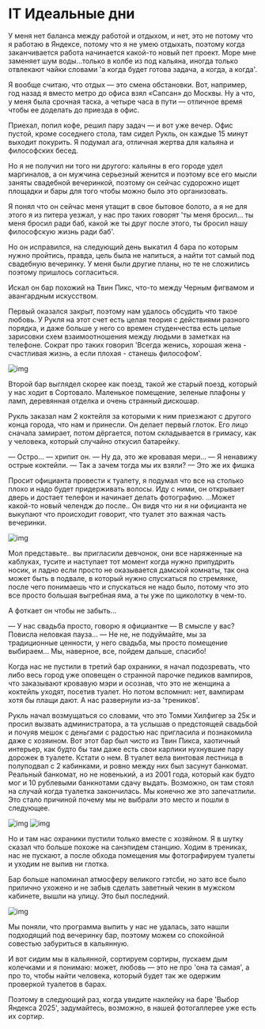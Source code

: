 # IT Идеальные дни

У меня нет баланса между работой и отдыхом, и нет, это не потому что я работаю в Яндексе, потому что я не умею отдыхать, поэтому когда заканчивается работа начинается какой-то новый пет проект. Море мне заменяет шум воды...только в колбе из под кальяна, иногда только отвлекают чайки словами 'а когда будет готова задача, а когда, а когда'.

Я вообще считаю, что отдых — это смена обстановки. Вот, например, год назад я вместо метро до офиса взял «Сапсан» до Москвы. Ну а что, у меня была срочная таска, а четыре часа в пути — отличное время чтобы ее доделать до приезда в офис.

Приехал, попил кофе, решил пару задач — и вот уже вечер. Офис пустой, кроме соседнего стола, там сидел Рукль, он каждые 15 минут выходит покурить. Я подумал ага, отличная жертва для кальяна и философских бесед.

Но я не получил ни того ни другого: кальяны в его городе удел маргиналов, а он мужчина серьезный женится и поэтому все его мысли заняты свадебной вечеринкой, поэтому он сейчас судорожно ищет площадки и бары для того чтобы можно было это организовать.

Я понял что он сейчас меня утащит в свое бытовое болото, а я не для этого я из питера уезжал, у нас про таких говорят 'ты меня бросил... ты меня бросил ради баб, какой же ты друг после этого, ты бросил нашу философскую жизнь ради баб'.

Но он исправился, на следующий день выкатил 4 бара по которым нужно пройтись, правда, цель была не напиться, а найти тот самый под свадебную вечеринку. У меня были другие планы, но те не сложились поэтому пришлось согласиться.

Искал он бар похожий на Твин Пикс, что-то между Черным фигвамом и авангардным искусством.

Первый оказался закрыт, поэтому нам удалось обсудить что такое любовь. У Рукля на этот счет есть целая теория с действиями разного порядка, и даже больше у него со времен студенчества есть целые зарисовки схем взаимоотношения между людьми в заметках на телефоне. Сократ про таких говорил 'Всегда женись, хорошая жена - счастливая жизнь, а если плохая - станешь философом'.

![img](1.png)

Второй бар выглядел скорее как поезд, такой же старый поезд, который у нас ходит в Сортовало. Маленькое помещение, зеленые плафоны у ламп, деревянная отделка и очень странный дискошар.

Рукль заказал нам 2 коктейля за которыми к ним приезжают с другого конца города, что нам и принесли. Он делает первый глоток. Его лицо сначала замирает, потом дёргается, потом складывается в гримасу, как у человека, который случайно откусил батарейку.

— Остро... — хрипит он.
— Ну да, это же кровавая мери...
— Я ненавижу острые коктейли.
— Так а зачем тогда мы их взяли?
— Это же их фишка

Просит официанта провести к туалету, я подумал что все на столько плохо и надо будет придерживать волосы. Иду с ними, он открывает дверь и достает телефон и начинает делать фотографию. ...Может какой-то новый челендж до после.. Он видя что ни я ни официанта не выкупают что происходит говорит, что туалет это важная часть вечеринки.

![img](2.png)

Мол представьте.. вы пригласили девчонок, они все наряженные на каблуках, тусите и наступает тот момент когда нужно припудрить носик, и ладно если просто не оказывается дамской комнаты, так она может быть в подвале, в который нужно спускаться по стремянке, после чего понимаешь что и спускаться не надо было, потому что это все просто большая выгребная яма, а ты уже по щиколотку в чем-то. 

А фоткает он чтобы не забыть...

— У нас свадьба просто, говорю я официантке
— В смысле у вас? Повисла неловкая пауза...
— Не не, не подуймайте, мы за традиционные ценности, у него свадьба, мы просто помещение выбираем... Мы, наверное, все, пойдем дальше, спасибо!


Когда нас не пустили в третий бар охраники, я начал подозревать, что либо весь город уже оповещен о странной парочке педиков вампиров, что заказывают кровавую мэри и осознав, что это не женщина а коктейль уходят, посетив туалет. Но потом вспомнил: нет, вампирам хотя бы плащи дают. А нас развернули из-за 'треников'.

Рукль начал возмущаться со словами, что это Томми Хилфигер за 25к и просил вызвать администратора, а та услышав о предстоящей свадьбой и почуяв мешок с деньгами с радостью нас пригласила и познакомила даже с хозяином. Вот этот бар был чисто из Твин Пикса, хаотичный интерьер, как будто бы там даже есть свои карлики нухнувшие пару дорожек в туалете. Кстати о нем. В туалет вела винтовая лестница в полуподвал с 2 кабинками, и ровно между них был засунут банкомат. Реальный банкомат, но не новенький, а из 2001 года, который как будто мог и 10 рублевыми банкнотами сдачу выдать. Возможно, он там стоял на случай когда туалетка закончилась. Мы конечно же это запечатлили. Это стало причиной почему мы не выбрали это место и пошли в следующее.

![img](3.png)
![img](4.png)


Но и там нас охраники пустили только вместе с хозяйном. Я в шутку сказал что больше похоже на санэпидем станцию. Ходим в трениках, нас не пускают, а после обхода помещения мы фотографируем туалеты и уходим не выпив ни глотка.

Бар больше напоминал атмосферу великого гэтсби, но зато все было прилично ухожено и не забыв сделать заветный чекин в мужском кабинете, вышли на улицу. Это был последний.

![img](5.png)


Мы поняли, что программа выпить у нас не удалась, зато нашли подходящий под вечеринку бар, поэтому можем со спокойной совестью забуриться в кальянную.



И вот сидим мы в кальянной, сортируем сортиры, пускаем дым колечками и я понимаю: может, любовь — это не про 'она та самая', а про то, чтобы найти человека, который будет так же одержим проверкой туалетов в барах. 

Поэтому в следующий раз, когда увидите наклейку на баре 'Выбор Яндекса 2025', задумайтесь, возможно, в нашей фотогаллерее уже есть их сортир.
